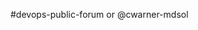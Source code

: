 #devops-public-forum or @cwarner-mdsol

<!---
cwarner-mdsol/cwarner-mdsol is a ✨ special ✨ repository because its `README.md` (this file) appears on your GitHub profile.
You can click the Preview link to take a look at your changes.
--->
